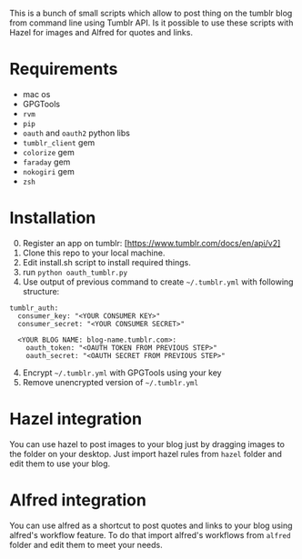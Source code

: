 This is a bunch of small scripts which allow to post thing on the tumblr blog from command line using Tumblr API. Is it possible to use these scripts with Hazel for images and Alfred for quotes and links.

# Requirements
- mac os
- GPGTools
- `rvm`
- `pip`
- `oauth` and `oauth2` python libs
- `tumblr_client` gem
- `colorize` gem
- `faraday` gem
- `nokogiri` gem
- `zsh`

# Installation

0. Register an app on tumblr: [https://www.tumblr.com/docs/en/api/v2]
0. Clone this repo to your local machine.
1. Edit install.sh script to install required things.
2. run `python oauth_tumblr.py`
3. Use output of previous command to create `~/.tumblr.yml` with following structure:
```
tumblr_auth:
  consumer_key: "<YOUR CONSUMER KEY>"
  consumer_secret: "<YOUR CONSUMER SECRET>"

  <YOUR BLOG NAME: blog-name.tumblr.com>:
    oauth_token: "<OAUTH TOKEN FROM PREVIOUS STEP>"
    oauth_secret: "<OAUTH SECRET FROM PREVIOUS STEP>"
```
4. Encrypt `~/.tumblr.yml` with GPGTools using your key
5. Remove unencrypted version of `~/.tumblr.yml`

# Hazel integration

You can use hazel to post images to your blog just by dragging images to the folder on your desktop. Just import hazel rules from `hazel` folder and edit them to use your blog.

# Alfred integration

You can use alfred as a shortcut to post quotes and links to your blog using alfred's workflow feature. To do that import alfred's workflows from `alfred` folder and edit them to meet your needs.
